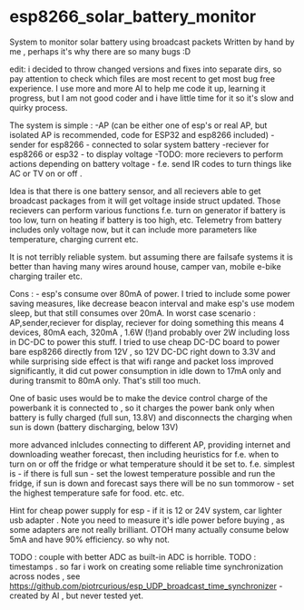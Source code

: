 # esp8266_solar_battery_monitor
System to monitor solar battery using broadcast packets 
Written by hand by me , perhaps it's why there are so many bugs :D

edit: i decided to throw changed versions and fixes into separate dirs, so pay attention to check which files are most recent to get most bug free experience. 
I use more and more AI to help me code it up, learning it progress, but I am not good coder and i have little time for it so it's slow and quirky process. 

The system is simple :
-AP (can be either one of esp's or real AP, but isolated AP is recommended, code for ESP32 and esp8266 included)
-sender for esp8266 - connected to solar system battery
-reciever for esp8266 or esp32 - to display voltage 
-TODO: more recievers to perform actions depending on battery voltage - f.e. send IR codes to turn things like AC or TV on or off . 

Idea is that there is one battery sensor, and all recievers able to get broadcast packages from it will get voltage inside struct updated. 
Those recievers can perform various functions f.e. turn on generator if battery is too low, turn on heating if battery is too high, 
etc. 
Telemetry from battery includes only voltage now, but it can include more parameters like temperature, charging current etc. 

It is not terribly reliable system. but assuming there are failsafe systems it is better than having many wires around house, 
camper van, mobile e-bike charging trailer etc. 

Cons : - esp's consume over 80mA of power.
I tried to include some power saving measures, like decrease beacon interval and make esp's use modem sleep, 
but that still consumes over 20mA. 
In worst case scenario : AP,sender,reciever for display, reciever for doing something 
this means 4 devices, 80mA each, 320mA , 1.6W (!)and probably over 2W including loss in DC-DC to power this stuff. 
I tried to use cheap DC-DC board to power bare esp8266 directly from 12V , so 12V DC-DC right down to 3.3V 
and while surprising side effect is that wifi range and packet loss improved significantly,
it did cut power consumption in idle down to 17mA only and during transmit to 80mA only. That's still too much.

One of basic uses would be to make the device control charge of the powerbank it is connected to , 
so it charges the power bank only when battery is fully charged (full sun, 13.8V)
and disconnects the charging when sun is down (battery discharging, below 13V) 

more advanced inlcludes connecting to different AP, providing internet and downloading weather forecast, 
then including heuristics for f.e. when to turn on or off the fridge or what temperature should it be set to.
f.e. simplest is - if there is full sun - set the lowest temperature possible and run the fridge, 
if sun is down and forecast says there will be no sun tommorow - set the highest temperature safe for food. 
etc. etc. 

Hint for cheap power supply for esp - if it is 12 or 24V system, car lighter usb adapter . 
Note you need to measure it's idle power before buying , as some adapters are not really brilliant. 
OTOH many actually consume below 5mA and have 90% efficiency. so why not. 

TODO : couple with better ADC as built-in ADC is horrible. 
TODO : timestamps . so far i work on creating some reliable time synchronization across nodes , see 
https://github.com/piotrcurious/esp_UDP_broadcast_time_synchronizer - created by AI , but never tested yet. 

